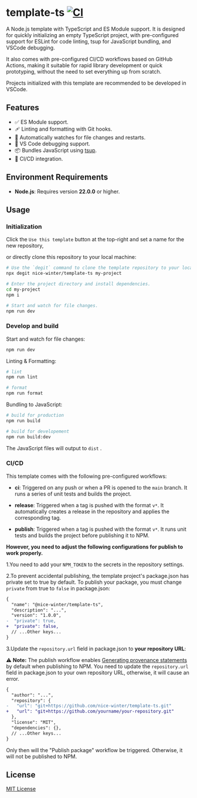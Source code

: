 # template-ts [![CI](https://github.com/nice-winter/template-ts/actions/workflows/ci.yml/badge.svg)](https://github.com/nice-winter/template-ts/actions/workflows/ci.yml)

A Node.js template with TypeScript and ES Module support. It is designed for quickly initializing an empty TypeScript project, with pre-configured support for ESLint for code linting, tsup for JavaScript bundling, and VSCode debugging.

It also comes with pre-configured CI/CD workflows based on GitHub Actions, making it suitable for rapid library development or quick prototyping, without the need to set everything up from scratch.

Projects initialized with this template are recommended to be developed in VSCode.

## Features

- ✅ ES Module support.
- 🩹 Linting and formatting with Git hooks.
- 📝 Automatically watches for file changes and restarts.
- 🐞 VS Code debugging support.
- 📦 Bundles JavaScript using [tsup](https://tsup.egoist.dev/).
- 🚀 CI/CD integration.

## Environment Requirements

- **Node.js**: Requires version **22.0.0** or higher.

## Usage

### Initialization

Click the `Use this template` button at the top-right and set a name for the new repository,

or directly clone this repository to your local machine:

```bash
# Use the `degit` command to clone the template repository to your local machine.
npx degit nice-winter/template-ts my-project

# Enter the project directory and install dependencies.
cd my-project
npm i

# Start and watch for file changes.
npm run dev
```

### Develop and build

Start and watch for file changes:

```bash
npm run dev
```

Linting & Formatting:

```bash
# lint
npm run lint

# format
npm run format
```

Bundling to JavaScript:

```bash
# build for production
npm run build

# build for developement
npm run build:dev
```

The JavaScript files will output to `dist` .

### CI/CD

This template comes with the following pre-configured workflows:

- **ci**: Triggered on any push or when a PR is opened to the `main` branch.
  It runs a series of unit tests and builds the project.

- **release**: Triggered when a tag is pushed with the format `v*`.
  It automatically creates a release in the repository and applies the corresponding tag.

- **publish**: Triggered when a tag is pushed with the format `v*`.
  It runs unit tests and builds the project before publishing it to NPM.

**However, you need to adjust the following configurations for publish to work properly.**

1.You need to add your `NPM_TOKEN` to the secrets in the repository settings.

2.To prevent accidental publishing, the template project's package.json has private set to true by default. To publish your package, you must change `private` from true to `false` in package.json:

```diff
{
  "name": "@nice-winter/template-ts",
  "description": "...",
  "version": "1.0.0",
-  "private": true,
+  "private": false,
  // ...Other keys...
}
```

3.Update the `repository.url` field in package.json to **your repository URL**:

⚠️ **Note:** The publish workflow enables [Generating provenance statements](https://docs.npmjs.com/generating-provenance-statements) by default when publishing to NPM. You need to update the `repository.url` field in package.json to your own repository URL, otherwise, it will cause an error.

```diff
{
  "author": "...",
  "repository": {
-   "url": "git+https://github.com/nice-winter/template-ts.git"
+   "url": "git+https://github.com/yourname/your-repository.git"
  },
  "license": "MIT",
  "dependencies": {},
  // ...Other keys...
}
```

Only then will the "Publish package" workflow be triggered. Otherwise, it will not be published to NPM.

## License

[MIT License](LICENSE)
